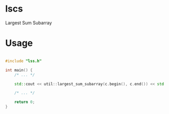 lscs
===========

Largest Sum Subarray

Usage
=====

````cpp

#include "lss.h"

int main() {
    /* ... */

    std::cout << util::largest_sum_subarray(c.begin(), c.end()) << std::endl;

    /* ... */

    return 0;
}

